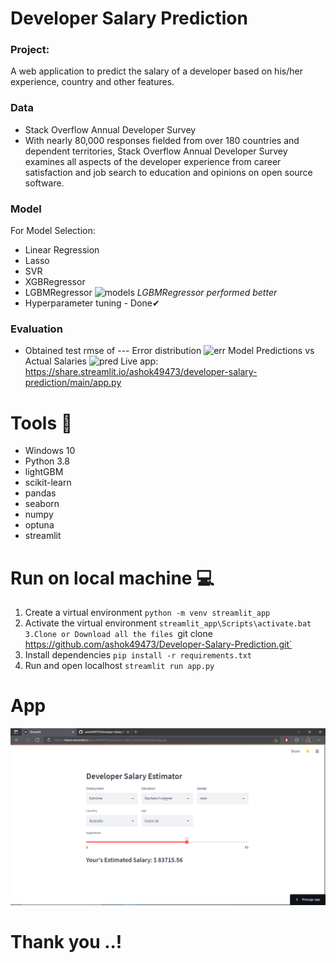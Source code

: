 # Developer Salary Prediction
### Project:
A web application to predict the salary of a developer based on his/her experience, country and other features.
### Data
- Stack Overflow Annual Developer Survey
- With nearly 80,000 responses fielded from over 180 countries and dependent territories, Stack Overflow Annual Developer Survey examines all aspects of the developer experience from career satisfaction and job search to education and opinions on open source software.
### Model
For Model Selection:
- Linear Regression
- Lasso
- SVR
- XGBRegressor
- LGBMRegressor
![models]()
*LGBMRegressor performed better*
- Hyperparameter tuning - Done✔
### Evaluation
- Obtained test rmse of ---
Error distribution
![err]()
Model Predictions vs Actual Salaries
![pred]()
Live app: https://share.streamlit.io/ashok49473/developer-salary-prediction/main/app.py

# Tools 🎯
- Windows 10
- Python 3.8
- lightGBM
- scikit-learn
- pandas
- seaborn
- numpy
- optuna
- streamlit

# Run on local machine 💻
1. Create a virtual environment
`python -m venv streamlit_app`
2. Activate the virtual environment
`streamlit_app\Scripts\activate.bat
3.Clone or Download all the files
`git clone https://github.com/ashok49473/Developer-Salary-Prediction.git`
4. Install dependencies
`pip install -r requirements.txt`
5. Run and open localhost
`streamlit run app.py`
# App
![Home](https://github.com/ashok49473/Developer-Salary-Prediction/blob/main/artifacts/Screenshot%20(88).png)
# Thank you ..!
